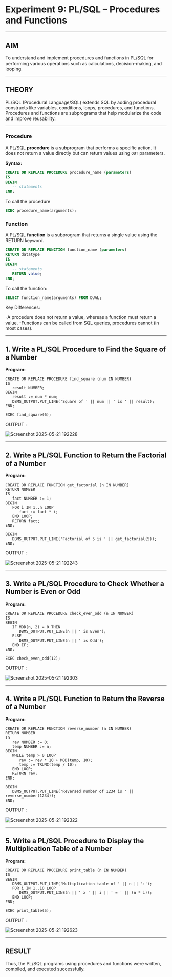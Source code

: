 # Experiment 9: PL/SQL – Procedures and Functions
---
## AIM
To understand and implement procedures and functions in PL/SQL for performing various operations such as calculations, decision-making, and looping.

---

## THEORY

PL/SQL (Procedural Language/SQL) extends SQL by adding procedural constructs like variables, conditions, loops, procedures, and functions. Procedures and functions are subprograms that help modularize the code and improve reusability.

---
### **Procedure**
A PL/SQL **procedure** is a subprogram that performs a specific action. It does not return a value directly but can return values using `OUT` parameters.

**Syntax:**
```sql
CREATE OR REPLACE PROCEDURE procedure_name (parameters)
IS
BEGIN
   -- statements
END;
```

To call the procedure

```sql
EXEC procedure_name(arguments);
```

### **Function**
A PL/SQL **function** is a subprogram that returns a single value using the RETURN keyword.

```sql
CREATE OR REPLACE FUNCTION function_name (parameters)
RETURN datatype
IS
BEGIN
   -- statements
   RETURN value;
END;
```

To call the function:

```sql
SELECT function_name(arguments) FROM DUAL;
```

Key Differences:

-A procedure does not return a value, whereas a function must return a value.
-Functions can be called from SQL queries, procedures cannot (in most cases).

---

## 1. Write a PL/SQL Procedure to Find the Square of a Number

**Program:**
```
CREATE OR REPLACE PROCEDURE find_square (num IN NUMBER)
IS
   result NUMBER;
BEGIN
   result := num * num;
   DBMS_OUTPUT.PUT_LINE('Square of ' || num || ' is ' || result);
END;
```
```
EXEC find_square(6);
```
OUTPUT :


![Screenshot 2025-05-21 192228](https://github.com/user-attachments/assets/b7c4a569-d4eb-43e1-9983-17c51c14336e)


---

## 2. Write a PL/SQL Function to Return the Factorial of a Number

**Program:**
```
CREATE OR REPLACE FUNCTION get_factorial (n IN NUMBER)
RETURN NUMBER
IS
   fact NUMBER := 1;
BEGIN
   FOR i IN 1..n LOOP
      fact := fact * i;
   END LOOP;
   RETURN fact;
END;
```

```
BEGIN
   DBMS_OUTPUT.PUT_LINE('Factorial of 5 is ' || get_factorial(5));
END;
```
OUTPUT :


![Screenshot 2025-05-21 192243](https://github.com/user-attachments/assets/64fca316-d316-4925-b5d4-2c74a40b702b)


---

## 3. Write a PL/SQL Procedure to Check Whether a Number is Even or Odd

**Program:**
```
CREATE OR REPLACE PROCEDURE check_even_odd (n IN NUMBER)
IS
BEGIN
   IF MOD(n, 2) = 0 THEN
      DBMS_OUTPUT.PUT_LINE(n || ' is Even');
   ELSE
      DBMS_OUTPUT.PUT_LINE(n || ' is Odd');
   END IF;
END;
```

```
EXEC check_even_odd(12);
```
OUTPUT :


![Screenshot 2025-05-21 192303](https://github.com/user-attachments/assets/98be3fe4-f60a-4fa9-b458-f32a90f0bda8)


---

## 4. Write a PL/SQL Function to Return the Reverse of a Number

**Program:**
```
CREATE OR REPLACE FUNCTION reverse_number (n IN NUMBER)
RETURN NUMBER
IS
   rev NUMBER := 0;
   temp NUMBER := n;
BEGIN
   WHILE temp > 0 LOOP
      rev := rev * 10 + MOD(temp, 10);
      temp := TRUNC(temp / 10);
   END LOOP;
   RETURN rev;
END;
```
```
BEGIN
   DBMS_OUTPUT.PUT_LINE('Reversed number of 1234 is ' || reverse_number(1234));
END;
```
OUTPUT :


![Screenshot 2025-05-21 192322](https://github.com/user-attachments/assets/002ce86a-bae2-4cf9-af19-02674fc07dc8)


---

## 5. Write a PL/SQL Procedure to Display the Multiplication Table of a Number

**Program:**
```
CREATE OR REPLACE PROCEDURE print_table (n IN NUMBER)
IS
BEGIN
   DBMS_OUTPUT.PUT_LINE('Multiplication table of ' || n || ':');
   FOR i IN 1..10 LOOP
      DBMS_OUTPUT.PUT_LINE(n || ' x ' || i || ' = ' || (n * i));
   END LOOP;
END;
```
```
EXEC print_table(5);
```
OUTPUT :


![Screenshot 2025-05-21 192623](https://github.com/user-attachments/assets/dcd78ec8-44c3-428b-b6f8-0eacdede00f3)


---

## RESULT
Thus, the PL/SQL programs using procedures and functions were written, compiled, and executed successfully.
